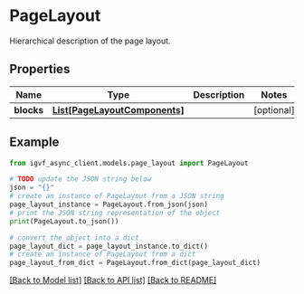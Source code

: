 # PageLayout

Hierarchical description of the page layout.

## Properties

Name | Type | Description | Notes
------------ | ------------- | ------------- | -------------
**blocks** | [**List[PageLayoutComponents]**](PageLayoutComponents.md) |  | [optional] 

## Example

```python
from igvf_async_client.models.page_layout import PageLayout

# TODO update the JSON string below
json = "{}"
# create an instance of PageLayout from a JSON string
page_layout_instance = PageLayout.from_json(json)
# print the JSON string representation of the object
print(PageLayout.to_json())

# convert the object into a dict
page_layout_dict = page_layout_instance.to_dict()
# create an instance of PageLayout from a dict
page_layout_from_dict = PageLayout.from_dict(page_layout_dict)
```
[[Back to Model list]](../README.md#documentation-for-models) [[Back to API list]](../README.md#documentation-for-api-endpoints) [[Back to README]](../README.md)


